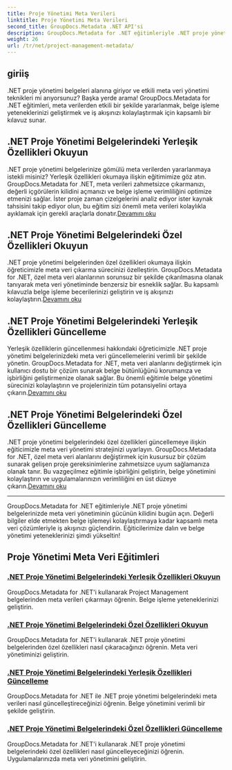 ```yaml
---
title: Proje Yönetimi Meta Verileri
linktitle: Proje Yönetimi Meta Verileri
second_title: GroupDocs.Metadata .NET API'si
description: GroupDocs.Metadata for .NET eğitimleriyle .NET proje yönetimi belgelerinin potansiyelini ortaya çıkarın. Meta verileri zahmetsizce çıkarın, güncelleyin ve yönetin.
weight: 26
url: /tr/net/project-management-metadata/
---
```


## giriiş

.NET proje yönetimi belgeleri alanına giriyor ve etkili meta veri yönetimi teknikleri mi arıyorsunuz? Başka yerde arama! GroupDocs.Metadata for .NET eğitimleri, meta verilerden etkili bir şekilde yararlanmak, belge işleme yeteneklerinizi geliştirmek ve iş akışınızı kolaylaştırmak için kapsamlı bir kılavuz sunar.

## .NET Proje Yönetimi Belgelerindeki Yerleşik Özellikleri Okuyun

 .NET proje yönetimi belgelerinize gömülü meta verilerden yararlanmaya istekli misiniz? Yerleşik özellikleri okumaya ilişkin eğitimimize göz atın. GroupDocs.Metadata for .NET, meta verileri zahmetsizce çıkarmanızı, değerli içgörülerin kilidini açmanızı ve belge işleme verimliliğini optimize etmenizi sağlar. İster proje zaman çizelgelerini analiz ediyor ister kaynak tahsisini takip ediyor olun, bu eğitim sizi önemli meta verileri kolaylıkla ayıklamak için gerekli araçlarla donatır.[Devamını oku](./read-built-in-properties-project-management-documents/)

## .NET Proje Yönetimi Belgelerindeki Özel Özellikleri Okuyun

 .NET proje yönetimi belgelerinden özel özellikleri okumaya ilişkin öğreticimizle meta veri çıkarma sürecinizi özelleştirin. GroupDocs.Metadata for .NET, özel meta veri alanlarının sorunsuz bir şekilde çıkarılmasına olanak tanıyarak meta veri yönetiminde benzersiz bir esneklik sağlar. Bu kapsamlı kılavuzla belge işleme becerilerinizi geliştirin ve iş akışınızı kolaylaştırın.[Devamını oku](./read-custom-properties-project-management-documents/)

## .NET Proje Yönetimi Belgelerindeki Yerleşik Özellikleri Güncelleme

 Yerleşik özelliklerin güncellenmesi hakkındaki öğreticimizle .NET proje yönetimi belgelerinizdeki meta veri güncellemelerini verimli bir şekilde yönetin. GroupDocs.Metadata for .NET, meta veri alanlarını değiştirmek için kullanıcı dostu bir çözüm sunarak belge bütünlüğünü korumanıza ve işbirliğini geliştirmenize olanak sağlar. Bu önemli eğitimle belge yönetimi sürecinizi kolaylaştırın ve projelerinizin tüm potansiyelini ortaya çıkarın.[Devamını oku](./update-built-in-properties-project-management-documents/)

## .NET Proje Yönetimi Belgelerindeki Özel Özellikleri Güncelleme

.NET proje yönetimi belgelerindeki özel özellikleri güncellemeye ilişkin eğiticimizle meta veri yönetimi stratejinizi uyarlayın. GroupDocs.Metadata for .NET, özel meta veri alanlarını değiştirmek için kusursuz bir çözüm sunarak gelişen proje gereksinimlerine zahmetsizce uyum sağlamanıza olanak tanır. Bu vazgeçilmez eğitimle işbirliğini geliştirin, belge yönetimini kolaylaştırın ve uygulamalarınızın verimliliğini en üst düzeye çıkarın.[Devamını oku](./update-custom-properties-project-management-documents/)

----

GroupDocs.Metadata for .NET eğitimleriyle .NET proje yönetimi belgelerinizde meta veri yönetiminin gücünün kilidini bugün açın. Değerli bilgiler elde etmekten belge işlemeyi kolaylaştırmaya kadar kapsamlı meta veri çözümleriyle iş akışınızı güçlendirin. Eğiticilerimize dalın ve belge yönetimi yeteneklerinizi şimdi yükseltin!
## Proje Yönetimi Meta Veri Eğitimleri
### [.NET Proje Yönetimi Belgelerindeki Yerleşik Özellikleri Okuyun](./read-built-in-properties-project-management-documents/)
GroupDocs.Metadata for .NET'i kullanarak Project Management belgelerinden meta verileri çıkarmayı öğrenin. Belge işleme yeteneklerinizi geliştirin.
### [.NET Proje Yönetimi Belgelerindeki Özel Özellikleri Okuyun](./read-custom-properties-project-management-documents/)
GroupDocs.Metadata for .NET'i kullanarak .NET proje yönetimi belgelerinden özel özellikleri nasıl çıkaracağınızı öğrenin. Meta veri yönetiminizi geliştirin.
### [.NET Proje Yönetimi Belgelerindeki Yerleşik Özellikleri Güncelleme](./update-built-in-properties-project-management-documents/)
GroupDocs.Metadata for .NET ile .NET proje yönetimi belgelerindeki meta verileri nasıl güncelleştireceğinizi öğrenin. Belge yönetimini verimli bir şekilde geliştirin.
### [.NET Proje Yönetimi Belgelerindeki Özel Özellikleri Güncelleme](./update-custom-properties-project-management-documents/)
GroupDocs.Metadata for .NET'i kullanarak .NET proje yönetimi belgelerindeki özel özellikleri nasıl güncelleyeceğinizi öğrenin. Uygulamalarınızda meta veri yönetimini geliştirin.